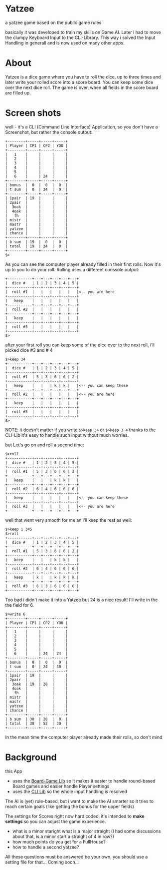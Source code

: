 # Yatzee
a yatzee game based on the public game rules

basically it was developed to train my skills on Game AI. Later i had to
move the clumpy Keyboard Input to the CLI-Library. This way i solved the
Input Handling in generall and is now used on many other apps.

# About
Yatzee is a dice game where you have to roll the dice, up to three times
and later write your rolled score into a score board. You can keep some
dice over the next dice roll. The game is over, when all fields in the
score board are filled up.

# Screen shots
well - it's a CLI (Command Line Interface) Application, so you don't
have a Screenshot, but rather the console output:

```
+--------+-----+-----+-----+
| Player | CP1 | CP2 | YOU |
+--------+-----+-----+-----+
|   1    |     |     |     |
|   2    |     |     |     |
|   3    |     |     |     |
|   4    |     |     |     |
|   5    |     |     |     |
|   6    |     | 24  |     |
+--------+-----+-----+-----+
| bonus  |  0  |  0  |  0  |
| t sum  |  0  | 24  |  0  |
+--------+-----+-----+-----+
| 1pair  | 19  |     |     |
| 2pair  |     |     |     |
|  3oak  |     |     |     |
|  4oak  |     |     |     |
|   fh   |     |     |     |
| mistr  |     |     |     |
| mastr  |     |     |     |
| yatzee |     |     |     |
| chance |     |     |     |
+--------+-----+-----+-----+
| b sum  | 19  |  0  |  0  |
| total  | 19  | 24  |  0  |
+--------+-----+-----+-----+
$>
```
As you can see the computer player already filled in their first rolls.
Now it's up to you to do your roll. Rolling uses a different conssole output:

```
+-----------+---+---+---+---+---+
|  dice #   | 1 | 2 | 3 | 4 | 5 |
+-----------+---+---+---+---+---+
|  roll #1  |   |   |   |   |   |<-- you are here
+-----------+---+---+---+---+---+
|   keep    |   |   |   |   |   |
+-----------+---+---+---+---+---+
|  roll #2  |   |   |   |   |   |
+-----------+---+---+---+---+---+
|   keep    |   |   |   |   |   |
+-----------+---+---+---+---+---+
|  roll #3  |   |   |   |   |   |
+-----------+---+---+---+---+---+
$>
```

after your first roll you can keep some of the dice over to the next
roll, i'll picked dice #3 and # 4

```
$>keep 34
+-----------+---+---+---+---+---+
|  dice #   | 1 | 2 | 3 | 4 | 5 |
+-----------+---+---+---+---+---+
|  roll #1  | 5 | 3 | 6 | 6 | 2 |
+-----------+---+---+---+---+---+
|   keep    |   |   | k | k |   |<-- you can keep these
+-----------+---+---+---+---+---+
|  roll #2  |   |   |   |   |   |<-- you are here
+-----------+---+---+---+---+---+
|   keep    |   |   |   |   |   |
+-----------+---+---+---+---+---+
|  roll #3  |   |   |   |   |   |
+-----------+---+---+---+---+---+
$>
```
NOTE: it doesn't matter if you write `$>keep 34` or `$>keep 3 4` thanks
to the CLI-Lib it's easy to handle such input without much worries.

but Let's go on and roll a second time:
```
$>roll
+-----------+---+---+---+---+---+
|  dice #   | 1 | 2 | 3 | 4 | 5 |
+-----------+---+---+---+---+---+
|  roll #1  | 5 | 3 | 6 | 6 | 2 |
+-----------+---+---+---+---+---+
|   keep    |   |   | k | k |   |
+-----------+---+---+---+---+---+
|  roll #2  | 6 | 4 | 6 | 6 | 6 |
+-----------+---+---+---+---+---+
|   keep    |   |   |   |   |   |<-- you can keep these
+-----------+---+---+---+---+---+
|  roll #3  |   |   |   |   |   |<-- you are here
+-----------+---+---+---+---+---+
```
well that went very smooth for me an i'll keep the rest as well:
```
$>keep 1 345
$>roll
+-----------+---+---+---+---+---+
|  dice #   | 1 | 2 | 3 | 4 | 5 |
+-----------+---+---+---+---+---+
|  roll #1  | 5 | 3 | 6 | 6 | 2 |
+-----------+---+---+---+---+---+
|   keep    |   |   | k | k |   |
+-----------+---+---+---+---+---+
|  roll #2  | 6 | 4 | 6 | 6 | 6 |
+-----------+---+---+---+---+---+
|   keep    | k |   | k | k | k |
+-----------+---+---+---+---+---+
|  roll #3  | 6 | 3 | 6 | 6 | 6 |
+-----------+---+---+---+---+---+
```
Too bad i didn't make it into a Yatzee but 24 is a nice result! I'll
write in the the field for 6.
```
$>write 6
+--------+-----+-----+-----+
| Player | CP1 | CP2 | YOU |
+--------+-----+-----+-----+
|   1    |     |     |     |
|   2    |     |     |     |
|   3    |     |     |     |
|   4    |     |     |     |
|   5    |     |     |     |
|   6    |     | 24  | 24  |
+--------+-----+-----+-----+
| bonus  |  0  |  0  |  0  |
| t sum  |  0  | 24  | 30  |
+--------+-----+-----+-----+
| 1pair  | 19  |     |     |
| 2pair  |     |     |     |
|  3oak  | 19  | 28  |     |
|  4oak  |     |     |     |
|   fh   |     |     |     |
| mistr  |     |     |     |
| mastr  |     |     |     |
| yatzee |     |     |     |
| chance |     |     |     |
+--------+-----+-----+-----+
| b sum  | 38  | 28  |  0  |
| total  | 38  | 52  | 30  |
+--------+-----+-----+-----+
```
In the mean time the computer player already made their rolls, so
don't mind

# Background
this App
 - uses the [Board-Game Lib](https://github.com/martinFrank/boardgamelib)
 so it makes it easier to handle
round-based Board games and easier handle Player settings
 - uses the [CLI Lib](https://github.com/martinFrank/commandLineInterface)
 so the whole input handling is resolved


The AI is (yet) rule-based, but i want to make the AI smarter so it
tries to reach certain goals (like getting the bonus for the upper
fields)

The settings for Scores right now hard coded, it's intended to **make
settings** so you can adjust the game experience.
 - what is a minor staright what is a major straight (I had some
 discussions about that, is a minor start a straight of 4 in row?)
 - how much points do you get for a FullHouse?
 - how to handle a second yatzee?

All these questions must be answered be your own, you should use a
setting file for that... Coming soon...

